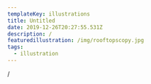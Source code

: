 ```yaml
---
templateKey: illustrations
title: Untitled
date: 2019-12-26T20:27:55.531Z
description: /
featuredillustration: /img/rooftopscopy.jpg
tags:
  - illustration
---
```

/
